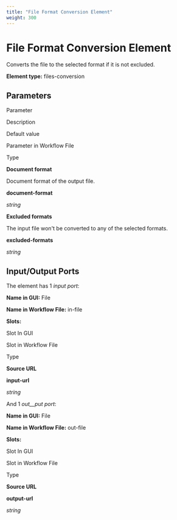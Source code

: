 ```yaml
---
title: "File Format Conversion Element"
weight: 300
---
```



# File Format Conversion Element

Converts the file to the selected format if it is not excluded.

**Element type:** files-conversion

Parameters
----------

Parameter

Description

Default value

Parameter in Workflow File

Type

**Document format**

Document format of the output file.



**document-format**

_string_

**Excluded formats**

The input file won't be converted to any of the selected formats.



**excluded-formats**

_string_

Input/Output Ports
------------------

The element has 1 _input port_:

**Name in GUI:** File

**Name in Workflow File:** in-file

**Slots:**

Slot In GUI

Slot in Workflow File

Type

**Source URL**

**input-url**

_string_

And 1 _out__put port_:

**Name in GUI:** File

**Name in Workflow File:** out-file

**Slots:**

Slot In GUI

Slot in Workflow File

Type

**Source URL**

**output-url**

_string_
